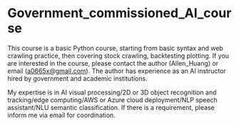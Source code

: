 # Government_commissioned_AI_course

This course is a basic Python course, starting from basic syntax and web crawling practice, then covering stock crawling, backtesting plotting. If you are interested in the course, please contact the author (Allen_Huang) or email (a0665x@gmail.com). The author has experience as an AI instructor hired by government and academic institutions.

My expertise is in AI visual processing/2D or 3D object recognition and tracking/edge computing/AWS or Azure cloud deployment/NLP speech assistant/NLU semantic classification. If there is a requirement, please inform me via email for coordination.
